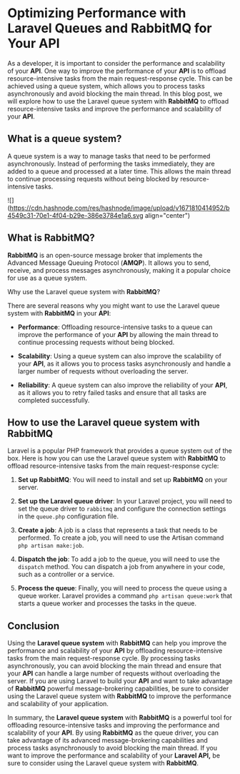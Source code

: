 # Optimizing Performance with Laravel Queues and RabbitMQ for Your API

As a developer, it is important to consider the performance and scalability of your **API**. One way to improve the performance of your **API** is to offload resource-intensive tasks from the main request-response cycle. This can be achieved using a queue system, which allows you to process tasks asynchronously and avoid blocking the main thread. In this blog post, we will explore how to use the Laravel queue system with **RabbitMQ** to offload resource-intensive tasks and improve the performance and scalability of your **API**.

## What is a queue system?

A queue system is a way to manage tasks that need to be performed asynchronously. Instead of performing the tasks immediately, they are added to a queue and processed at a later time. This allows the main thread to continue processing requests without being blocked by resource-intensive tasks.

![](https://cdn.hashnode.com/res/hashnode/image/upload/v1671810414952/b4549c31-70e1-4f04-b29e-386e3784e1a6.svg align="center")

## What is **RabbitMQ**?

**RabbitMQ** is an open-source message broker that implements the Advanced Message Queuing Protocol (**AMQP**). It allows you to send, receive, and process messages asynchronously, making it a popular choice for use as a queue system.

Why use the Laravel queue system with **RabbitMQ**?

There are several reasons why you might want to use the Laravel queue system with **RabbitMQ** in your **API**:

* **Performance**: Offloading resource-intensive tasks to a queue can improve the performance of your **API** by allowing the main thread to continue processing requests without being blocked.
    
* **Scalability**: Using a queue system can also improve the scalability of your **API**, as it allows you to process tasks asynchronously and handle a larger number of requests without overloading the server.
    
* **Reliability**: A queue system can also improve the reliability of your **API**, as it allows you to retry failed tasks and ensure that all tasks are completed successfully.
    

## How to use the Laravel queue system with **RabbitMQ**

Laravel is a popular PHP framework that provides a queue system out of the box. Here is how you can use the Laravel queue system with **RabbitMQ** to offload resource-intensive tasks from the main request-response cycle:

1. **Set up RabbitMQ**: You will need to install and set up **RabbitMQ** on your server.
    
2. **Set up the Laravel queue driver**: In your Laravel project, you will need to set the queue driver to `rabbitmq` and configure the connection settings in the `queue.php` configuration file.
    
3. **Create a job**: A job is a class that represents a task that needs to be performed. To create a job, you will need to use the Artisan command `php artisan make:job`.
    
4. **Dispatch the job**: To add a job to the queue, you will need to use the `dispatch` method. You can dispatch a job from anywhere in your code, such as a controller or a service.
    
5. **Process the queue**: Finally, you will need to process the queue using a queue worker. Laravel provides a command `php artisan queue:work` that starts a queue worker and processes the tasks in the queue.
    

## Conclusion

Using the **Laravel queue system** with **RabbitMQ** can help you improve the performance and scalability of your **API** by offloading resource-intensive tasks from the main request-response cycle. By processing tasks asynchronously, you can avoid blocking the main thread and ensure that your **API** can handle a large number of requests without overloading the server. If you are using Laravel to build your **API** and want to take advantage of **RabbitMQ** powerful message-brokering capabilities, be sure to consider using the Laravel queue system with **RabbitMQ** to improve the performance and scalability of your application.

In summary, the **Laravel queue system** with **RabbitMQ** is a powerful tool for offloading resource-intensive tasks and improving the performance and scalability of your **API**. By using **RabbitMQ** as the queue driver, you can take advantage of its advanced message-brokering capabilities and process tasks asynchronously to avoid blocking the main thread. If you want to improve the performance and scalability of your **Laravel API,** be sure to consider using the Laravel queue system with **RabbitMQ**.